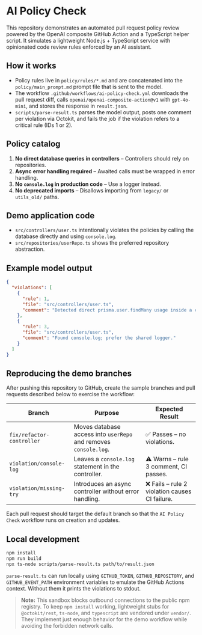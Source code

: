 # AI Policy Check

This repository demonstrates an automated pull request policy review powered by the OpenAI composite GitHub Action and a TypeScript helper script. It simulates a lightweight Node.js + TypeScript service with opinionated code review rules enforced by an AI assistant.

## How it works

- Policy rules live in `policy/rules/*.md` and are concatenated into the `policy/main_prompt.md` prompt file that is sent to the model.
- The workflow `.github/workflows/ai-policy-check.yml` downloads the pull request diff, calls `openai/openai-composite-action@v1` with `gpt-4o-mini`, and stores the response in `result.json`.
- `scripts/parse-result.ts` parses the model output, posts one comment per violation via Octokit, and fails the job if the violation refers to a critical rule (IDs 1 or 2).

## Policy catalog

1. **No direct database queries in controllers** – Controllers should rely on repositories.
2. **Async error handling required** – Awaited calls must be wrapped in error handling.
3. **No `console.log` in production code** – Use a logger instead.
4. **No deprecated imports** – Disallows importing from `legacy/` or `utils_old/` paths.

## Demo application code

- `src/controllers/user.ts` intentionally violates the policies by calling the database directly and using `console.log`.
- `src/repositories/userRepo.ts` shows the preferred repository abstraction.

## Example model output

```json
{
  "violations": [
    {
      "rule": 1,
      "file": "src/controllers/user.ts",
      "comment": "Detected direct prisma.user.findMany usage inside a controller."
    },
    {
      "rule": 3,
      "file": "src/controllers/user.ts",
      "comment": "Found console.log; prefer the shared logger."
    }
  ]
}
```

## Reproducing the demo branches

After pushing this repository to GitHub, create the sample branches and pull requests described below to exercise the workflow:

| Branch | Purpose | Expected Result |
| ------ | ------- | --------------- |
| `fix/refactor-controller` | Moves database access into `userRepo` and removes `console.log`. | ✅ Passes – no violations. |
| `violation/console-log` | Leaves a `console.log` statement in the controller. | ⚠️ Warns – rule 3 comment, CI passes. |
| `violation/missing-try` | Introduces an async controller without error handling. | ❌ Fails – rule 2 violation causes CI failure. |

Each pull request should target the default branch so that the `AI Policy Check` workflow runs on creation and updates.

## Local development

```bash
npm install
npm run build
npx ts-node scripts/parse-result.ts path/to/result.json
```

`parse-result.ts` can run locally using `GITHUB_TOKEN`, `GITHUB_REPOSITORY`, and `GITHUB_EVENT_PATH` environment variables to emulate the GitHub Actions context. Without them it prints the violations to stdout.

> **Note:** This sandbox blocks outbound connections to the public npm registry. To keep `npm install` working, lightweight stubs for `@octokit/rest`, `ts-node`, and `typescript` are vendored under `vendor/`. They implement just enough behavior for the demo workflow while avoiding the forbidden network calls.

